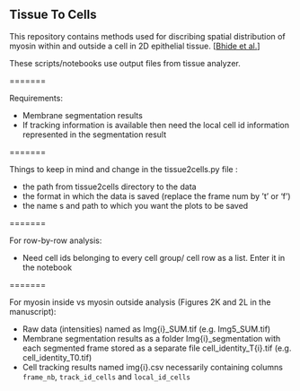 ## Tissue To Cells

This repository contains methods used for discribing spatial distribution of myosin within and outside a cell in 2D epithelial tissue. [[Bhide et al.](https://doi.org/10.1101/2020.10.15.333963)]


These scripts/notebooks use output files from tissue analyzer.

=======

Requirements:
* Membrane segmentation results
* If tracking information is available then need the local cell id information 	represented in the segmentation result

=======

Things to keep in mind and change in the tissue2cells.py file :
* the path from tissue2cells directory to the data
* the format in which the data is saved (replace the frame num by ’t’ or ‘f’)
* the name s and path to which you want the plots to be saved

=======

For row-by-row analysis:
* Need cell ids belonging to every cell group/ cell row as a list. Enter it in 	the notebook 


=======

For myosin inside vs myosin outside analysis (Figures 2K and 2L in the manuscript):
* Raw data (intensities) named as Img{i}_SUM.tif (e.g. Img5_SUM.tif)
* Membrane segmentation results as a folder Img{i}_segmentation with each segmented frame stored as a separate file cell_identity_T{i}.tif (e.g. cell_identity_T0.tif)
* Cell tracking results named img{i}.csv necessarily containing columns `frame_nb`, `track_id_cells` and `local_id_cells`
